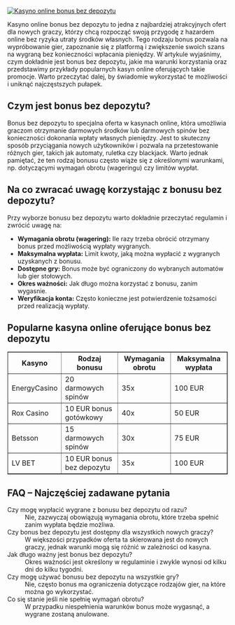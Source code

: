 [![Kasyno online bonus bez depozytu](https://123-caf.pages.dev/gitsignup.png)](https://vrmoo.ru/Bt82HjjY)

<div>   <p>Kasyno online bonus bez depozytu to jedna z najbardziej atrakcyjnych ofert dla nowych graczy, którzy chcą rozpocząć swoją przygodę z hazardem online bez ryzyka utraty środków własnych. Tego rodzaju bonus pozwala na wypróbowanie gier, zapoznanie się z platformą i zwiększenie swoich szans na wygraną bez konieczności wpłacania pieniędzy. W artykule wyjaśnimy, czym dokładnie jest bonus bez depozytu, jakie ma warunki korzystania oraz przedstawimy przykłady popularnych kasyn online oferujących takie promocje. Warto przeczytać dalej, by świadomie wykorzystać te możliwości i uniknąć najczęstszych pułapek.</p>    <h2>Czym jest bonus bez depozytu?</h2>   <p>Bonus bez depozytu to specjalna oferta w kasynach online, która umożliwia graczom otrzymanie darmowych środków lub darmowych spinów bez konieczności dokonania wpłaty własnych pieniędzy. Jest to skuteczny sposób przyciągania nowych użytkowników i pozwala na przetestowanie różnych gier, takich jak automaty, ruletka czy blackjack. Warto jednak pamiętać, że ten rodzaj bonusu często wiąże się z określonymi warunkami, np. dotyczącymi wymagań obrotu (wageringu) czy limitów wypłat.</p>    <h2>Na co zwracać uwagę korzystając z bonusu bez depozytu?</h2>   <p>Przy wyborze bonusu bez depozytu warto dokładnie przeczytać regulamin i zwrócić uwagę na:</p>   <ul>     <li><strong>Wymagania obrotu (wagering):</strong> Ile razy trzeba obrócić otrzymany bonus przed możliwością wypłaty wygranych.</li>     <li><strong>Maksymalna wypłata:</strong> Limit kwoty, jaką można wypłacić z wygranych uzyskanych z bonusu.</li>     <li><strong>Dostępne gry:</strong> Bonus może być ograniczony do wybranych automatów lub gier stołowych.</li>     <li><strong>Okres ważności:</strong> Jak długo można korzystać z bonusu, zanim wygasnie.</li>     <li><strong>Weryfikacja konta:</strong> Często konieczne jest potwierdzenie tożsamości przed realizacją wypłaty.</li>   </ul>    <h2>Popularne kasyna online oferujące bonus bez depozytu</h2>   <table border="1" cellpadding="8" cellspacing="0">     <thead>       <tr>         <th>Kasyno</th>         <th>Rodzaj bonusu</th>         <th>Wymagania obrotu</th>         <th>Maksymalna wypłata</th>       </tr>     </thead>     <tbody>       <tr>         <td>EnergyCasino</td>         <td>20 darmowych spinów</td>         <td>35x</td>         <td>100 EUR</td>       </tr>       <tr>         <td>Rox Casino</td>         <td>10 EUR bonus gotówkowy</td>         <td>40x</td>         <td>50 EUR</td>       </tr>       <tr>         <td>Betsson</td>         <td>15 darmowych spinów</td>         <td>30x</td>         <td>75 EUR</td>       </tr>       <tr>         <td>LV BET</td>         <td>10 EUR bonus bez depozytu</td>         <td>35x</td>         <td>100 EUR</td>       </tr>     </tbody>   </table>    <h2>FAQ – Najczęściej zadawane pytania</h2>   <dl>     <dt>Czy mogę wypłacić wygrane z bonusu bez depozytu od razu?</dt>     <dd>Nie, zazwyczaj obowiązują wymagania obrotu, które trzeba spełnić zanim wypłata będzie możliwa.</dd>      <dt>Czy bonus bez depozytu jest dostępny dla wszystkich nowych graczy?</dt>     <dd>W większości przypadków oferta ta skierowana jest do nowych graczy, jednak warunki mogą się różnić w zależności od kasyna.</dd>      <dt>Jak długo ważny jest bonus bez depozytu?</dt>     <dd>Okres ważności jest określony w regulaminie i zwykle wynosi od kilku dni do kilku tygodni.</dd>      <dt>Czy mogę używać bonusu bez depozytu na wszystkie gry?</dt>     <dd>Nie, często bonus ma ograniczenia dotyczące rodzajów gier, na które można go wykorzystać.</dd>      <dt>Co się stanie jeśli nie spełnię wymagań obrotu?</dt>     <dd>W przypadku niespełnienia warunków bonus może wygasnąć, a wygrane zostaną anulowane.</dd>   </dl> </div>